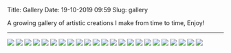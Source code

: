 Title: Gallery
Date: 19-10-2019 09:59
Slug: gallery

A growing gallery of artistic creations I make from time to time, Enjoy!

---

<section id="photos">
<img id="gallery" src="/../../static/images/gallery/barnsley-fern.png">
<img id="gallery" src="/../../static/images/gallery/bird-logo.png">
<img id="gallery" src="/../../static/images/gallery/bursted-planet.png">
<img id="gallery" src="/../../static/images/gallery/cloth-napkin.jpg">
<img id="gallery" src="/../../static/images/gallery/finch-digital.jpg">
<img id="gallery" src="/../../static/images/gallery/fish-burj.png">
<img id="gallery" src="/../../static/images/gallery/golden-ball.jpg">
<img id="gallery" src="/../../static/images/gallery/golden-boot.jpg">
<img id="gallery" src="/../../static/images/gallery/isometric-bedroom.png">
<img id="gallery" src="/../../static/images/gallery/liquid-battery.png">
<img id="gallery" src="/../../static/images/gallery/low-poly-landscape.png">
<img id="gallery" src="/../../static/images/gallery/material-gold.png">
<img id="gallery" src="/../../static/images/gallery/material-ruby.png">
<img id="gallery" src="/../../static/images/gallery/mesh-gradient-background.png">
<img id="gallery" src="/../../static/images/gallery/neon-khan.png">
<img id="gallery" src="/../../static/images/gallery/phone-flat-art.png">
<img id="gallery" src="/../../static/images/gallery/sandpile-algorithm.png">
<img id="gallery" src="/../../static/images/gallery/skyline-text.jpg">
<img id="gallery" src="/../../static/images/gallery/sliced.png">
<img id="gallery" src="/../../static/images/gallery/sphere-digital.jpg">
<img id="gallery" src="/../../static/images/gallery/teddy-bear.jpg">
<img id="gallery" src="/../../static/images/gallery/walk-cycle-horses.png">
<img id="gallery" src="/../../static/images/gallery/webarebears-digital.png">
</section>